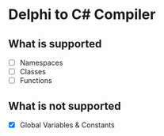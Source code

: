 
# Delphi to C# Compiler

## What is supported

- [ ] Namespaces
- [ ] Classes
- [ ] Functions

## What is not supported

- [x] Global Variables & Constants